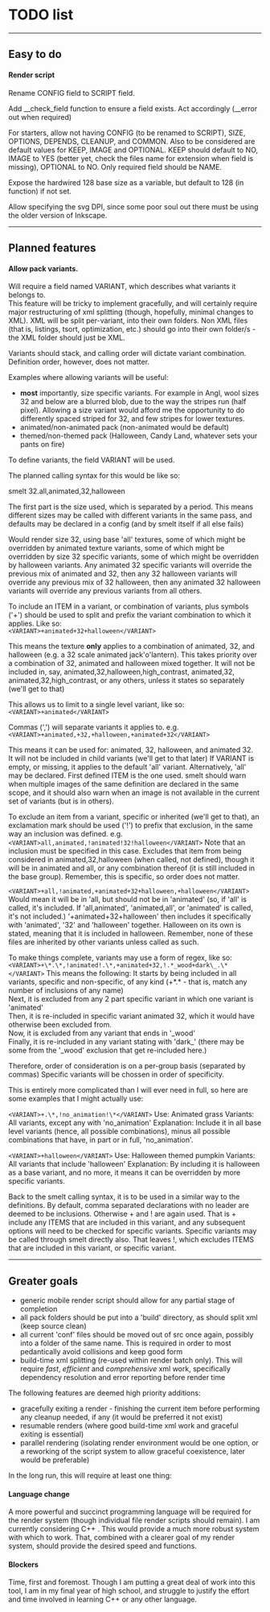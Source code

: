 # TODO list

***
## Easy to do
#### Render script
Rename CONFIG field to SCRIPT field.  

Add \_\_check\_field function to ensure a field exists. Act accordingly (\_\_error out when required)  

For starters, allow not having CONFIG (to be renamed to SCRIPT), SIZE, OPTIONS, DEPENDS, CLEANUP, and COMMON.
Also to be considered are default values for KEEP, IMAGE and OPTIONAL.
KEEP should default to NO, IMAGE to YES (better yet, check the files name for extension when field is missing), OPTIONAL to NO.
Only required field should be NAME.  

Expose the hardwired 128 base size as a variable, but default to 128 (in function) if not set.  

Allow specifying the svg DPI, since some poor soul out there must be using the older version of Inkscape.  

***

## Planned features
#### Allow pack variants. 
Will require a field named VARIANT, which describes what variants it belongs to.  
This feature will be tricky to implement gracefully, and will certainly require major restructuring of xml splitting (though, hopefully, minimal changes to XML). XML will be split per-variant, into their own folders. Non XML files (that is, listings, tsort, optimization, etc.) should go into their own folder/s - the XML folder should just be XML.  

Variants should stack, and calling order will dictate variant combination. Definition order, however, does not matter.

Examples where allowing variants will be useful:  
* **most** importantly, size specific variants. For example in Angl, wool sizes 32 and below are a blurred blob, due to the way the stripes run (half pixel). Allowing a size variant would afford me the opportunity to do differently spaced striped for 32, and few stripes for lower textures.
* animated/non-animated pack (non-animated would be default)
* themed/non-themed pack (Halloween, Candy Land, whatever sets your pants on fire)

To define variants, the field VARIANT will be used.

The planned calling syntax for this would be like so:

smelt 32.all,animated,32,halloween

The first part is the size used, which is separated by a period. This means different sizes may be called with different variants in the same pass, and defaults may be declared in a config (and by smelt itself if all else fails)

Would render size 32, using base 'all' textures, some of which might be overridden by animated texture variants, some of which might be overridden by size 32 specific variants, some of which might be overridden by halloween variants. Any animated 32 specific variants will override the previous mix of animated and 32, then any 32 halloween variants will override any previous mix of 32 halloween, then any animated 32 halloween variants will override any previous variants from all others.

To include an ITEM in a variant, or combination of variants, plus symbols ('+') should be used to split and prefix the variant combination to which it applies. Like so:  
```<VARIANT>+animated+32+halloween</VARIANT>```

This means the texture **only** applies to a combination of animated, 32, and halloween (e.g. a 32 scale animated jack'o'lantern). This takes priority over a combination of 32, animated and halloween mixed together. It will not be included in, say, animated,32,halloween,high\_contrast, animated,32, animated,32,high_contrast, or any others, unless it states so separately (we'll get to that)

This allows us to limit to a single level variant, like so:  
```<VARIANT>+animated</VARIANT>```

Commas (',') will separate variants it applies to. e.g.  
```<VARIANT>+animated,+32,+halloween,+animated+32</VARIANT>```

This means it can be used for: animated, 32, halloween, and animated 32.  
It will not be included in child variants (we'll get to that later)
If VARIANT is empty, or missing, it applies to the default 'all' variant. Alternatively, 'all' may be declared. First defined ITEM is the one used. smelt should warn when multiple images of the same definition are declared in the same scope, and it should also warn when an image is not available in the current set of variants (but is in others).

To exclude an item from a variant, specific or inherited (we'll get to that), an exclamation mark should be used ('!') to prefix that exclusion, in the same way an inclusion was defined. e.g.  
```<VARIANT>all,animated,!animated!32!halloween</VARIANT>```
Note that an inclusion must be specified in this case.
Excludes that item from being considered in animated,32,halloween (when called, not defined), though it will be in animated and all, or any combination thereof (it is still included in the base group). Remember, this is specific, so order does not matter.

```<VARIANT>+all,!animated,+animated+32+halloween,+halloween</VARIANT>```
Would mean it will be in 'all, but should not be in 'animated' (so, if 'all' is called, it's included. If 'all,animated', 'animated,all', or 'animated' is called, it's not included.)
'+animated+32+halloween' then includes it specifically with 'animated', '32' and 'halloween' together. Halloween on its own is stated, meaning that it is included in halloween. Remember, none of these files are inherited by other variants unless called as such.

To make things complete, variants may use a form of regex, like so:  
```<VARIANT>+\*.\*,!animated!.\*,+animated+32,!.*_wood+dark\_.\*</VARIANT>```
This means the following:
It starts by being included in all variants, specific and non-specific, of any kind (+\*.\* - that is, match any number of inclusions of any name)  
Next, it is excluded from any 2 part specific variant in which one variant is 'animated'  
Then, it is re-included in specific variant animated 32, which it would have otherwise been excluded from.  
Now, it is excluded from any variant that ends in '_wood'  
Finally, it is re-included in any variant stating with 'dark\_' (there may be some from the '\_wood' exclusion that get re-included here.)  

Therefore, order of consideration is on a per-group basis (separated by commas)
Specific variants will be chossen in order of specificity.

This is entirely more complicated than I will ever need in full, so here are some examples that I might actually use:  

```<VARIANT>+.\*,!no_animation!\*</VARIANT>```
Use: Animated grass
Variants: All variants, except any with 'no_animation'
Explanation: Include it in all base level variants (hence, all possible combinations), minus all possible combinations that have, in part or in full, 'no_animation'.

```<VARIANT>+halloween</VARIANT>```
Use: Halloween themed pumpkin
Variants: All variants that include 'halloween'
Explanation: By including it is halloween as a base variant, and no more, it means it can be overridden by more specific variants.

Back to the smelt calling syntax, it is to be used in a similar way to the definitions. By default, comma separated declarations with no leader are deemed to be inclusions. Otherwise + and ! are again used. That is + include any ITEMS that are included in this variant, and any subsequent options will need to be checked for specific variants. Specific variants may be called through smelt directly also. That leaves !, which excludes ITEMS that are included in this variant, or specific variant.

***

## Greater goals
* generic mobile render script should allow for any partial stage of completion
* all pack folders should be put into a 'build' directory, as should split xml (keep source clean)
* all current 'conf' files should be moved out of src once again, possibly into a folder of the same name. This is required in order to most pedantically avoid collisions and keep good form
* build-time xml splitting (re-used within render batch only). This will require *fast*, *efficient* and *comprehensive* xml work, specifically dependency resolution and error reporting before render time

The following features are deemed high priority additions:
* gracefully exiting a render - finishing the current item before performing any cleanup needed, if any (it would be preferred it not exist)
* resumable renders (where good build-time xml work and graceful exiting is essential)
* parallel rendering (isolating render environment would be one option, or a reworking of the script system to allow graceful coexistence, later would be preferable)

In the long run, this will require at least one thing:
#### Language change
A more powerful and succinct programming language will be required for the render system (though individual file render scripts should remain). I am currently considering C++ . This would provide a much more robust system with which to work. That, combined with a clearer goal of my render system, should provide the desired speed and functions.

#### Blockers
Time, first and foremost. Though I am putting a great deal of work into this tool, I am in my final year of high school, and struggle to justify the effort and time involved in learning C++ or any other language. 
